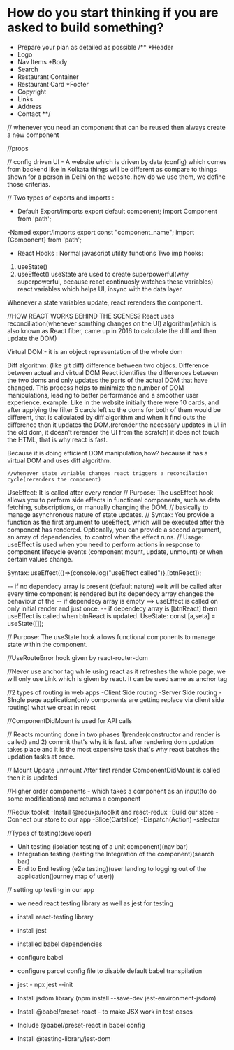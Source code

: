 # How do you start thinking if you are asked to build something?
- Prepare your plan as detailed as possible
/**
*Header
- Logo
- Nav Items
*Body
- Search
- Restaurant Container
- Restaurant Card
*Footer
- Copyright
- Links
- Address
- Contact
**/

// whenever you need an component that can be reused then always create a new component

//props

// config driven UI - A website which is driven by data (config) which comes from backend like in Kolkata things will be different as compare to things shown for a person in Delhi on the website. how do we use them, we define those criterias.

//  Two types of exports and imports :
- Default Export/imports
export default component;
import Component from 'path';

-Named export/imports
export const "component_name";
import {Component} from 'path';


- React Hooks : Normal javascript utility functions
Two imp hooks: 
1) useState()
2) useEffect()
useState are used to create superpowerful(why superpowerful, because react continuosly watches these variables) react variables which helps UI, insync with the data layer.

Whenever a state variables update, react rerenders the component.

//HOW REACT WORKS BEHIND THE SCENES?
React uses reconciliation(whenever somthing changes on the UI) algorithm(which is also known as React fiber, came up in 2016 to calculate the diff and then update the DOM)

Virtual DOM:- it is an object representation of the whole dom

Diff algorithm: (like git diff) difference between two objecs.
Difference between actual and virtual DOM
React identifies the differences between the two doms and only updates the parts of the actual DOM that have changed. This process helps to minimize the number of DOM manipulations, leading to better performance and a smoother user experience.
example: Like in the website initially there were 10 cards, and after applying the filter 5 cards left so the doms for both of them would be different, that is calculated by diff algorithm and when it find outs the difference then it updates the DOM.(rerender the necessary updates in UI in the old dom, it doesn't rerender the UI from the scratch) it does not touch the HTML, that is why react is fast. 

Because it is doing efficient DOM manipulation,how? because it has a virtual DOM and uses diff algorithm.

 
 
    //whenever state variable changes react triggers a reconcilation cycle(rerenders the component)

UseEffect: It is called after every render
// Purpose: The useEffect hook allows you to perform side effects in functional components, such as data fetching, subscriptions, or manually changing the DOM.
// basically to manage asynchronous nature of state updates.
// Syntax: You provide a function as the first argument to useEffect, which will be executed after the component has rendered. Optionally, you can provide a second argument, an array of dependencies, to control when the effect runs.
// Usage: useEffect is used when you need to perform actions in response to component lifecycle events (component mount, update, unmount) or when certain values change.

Syntax: useEffect(()=>{console.log("useEffect called")},[btnReact]);

-- if no dependecy array is present (default nature) ==>it will be called after every time component is rendered but its dependecy array changes the behaviour of the 
-- if dependecy array is empty ==> useEffect is called on only initial render and just once.
-- if dependecy array is [btnReact] them useEffect is called when btnReact is updated.
UseState: 
    const [a,seta] = useState([]);

 // Purpose: The useState hook allows functional components to manage state within the component.

//UseRouteError hook given by react-router-dom

//Never use anchor tag while using react as it refreshes the whole page, we will only use Link which is given by react. it can be used same as anchor tag

//2 types of routing in web apps
-Client Side routing
-Server Side routing - SIngle page application(only components are getting replace via client side routing) what we creat in react


//ComponentDidMount is used for API calls 

// Reacts mounting done in two phases 1)render(constructor and render is called) and 2) commit that's why it is fast. after rendering dom updation takes place and it is the most expensive task that's why react batches the updation tasks at once.
 

// Mount Update unmount
After first render ComponentDidMount is called then it is updated

//Higher order components - which takes a component as an input(to do some modifications) and returns a component

//Redux toolkit
-Install @reduxjs/toolkit and react-redux
-Build our store
-Connect our store to our app
-Slice(Cartslice)
-Dispatch(Action)
-selector

//Types of testing(developer)
- Unit testing (isolation testing of a unit component)(nav bar)
- Integration testing (testing the Integration of the component)(search bar)
- End to End testing (e2e testing)(user landing to logging out of the application(journey map of user))

// setting up testing in our app
- we need react testing library as well as jest for testing

- install react-testing library
- install jest
- installed babel dependencies
- configure babel
- configure parcel config file to disable default babel transpilation
- jest - npx jest --init
- Install jsdom library (npm install --save-dev jest-environment-jsdom)
- Install @babel/preset-react - to make JSX work in test cases
- Include @babel/preset-react in babel config
- Install @testing-library/jest-dom